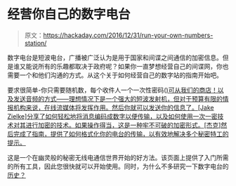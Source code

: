 # 经营你自己的数字电台

> 原文：<https://hackaday.com/2016/12/31/run-your-own-numbers-station/>

数字电台是短波电台，广播被广泛认为是用于国家和间谍之间通信的加密信息。但是谁又能说所有的乐趣都取决于政府呢？如果你一直梦想经营自己的间谍网，你也需要一个和他们沟通的方式。从这个关于如何经营自己的数字站的指南开始吧。

要求很简单-你只需要随机数，每个收件人一个一次性密码([)可从我们的商店！以及发送音频的方式——理想情况下是一个强大的短波发射机，但对于预算有限的情报机构来说，在线流媒体将发挥作用。然后你就可以发送你的信息了。[Jake Zielke]分享了如何轻松地将消息编码成数字以便传输，以及如何使用一次一密技术对其进行加密的技术。如果操作得当，这是一种牢不可破的加密形式。[杰克]然后完成了指南，提供了如何格式化你的电台的传输，以有效地解决多个秘密特工的提示。](http://store.hackaday.com/products/1407981609)

这是一个在幽灵般的秘密无线电通信世界开始的好方法。该页面上提供了入门所需的所有工具，因此您很快就可以开始使用。同时，为什么不多研究一下数字电台的[历史？](http://hackaday.com/2015/10/29/secret-radio-stations-by-the-numbers/)